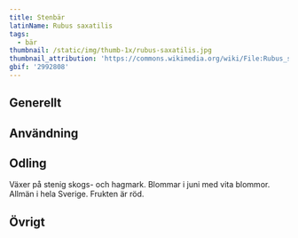 ```yaml
---
title: Stenbär
latinName: Rubus saxatilis
tags:
  - bär
thumbnail: /static/img/thumb-1x/rubus-saxatilis.jpg
thumbnail_attribution: 'https://commons.wikimedia.org/wiki/File:Rubus_saxatilis02_cropped.jpg'
gbif: '2992808'
---
```


## Generellt

## Användning

## Odling

Växer på stenig skogs- och hagmark. Blommar i juni med vita blommor. Allmän i hela Sverige. Frukten är röd.

## Övrigt
